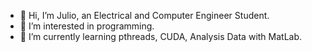 - 👋 Hi, I’m Julio, an Electrical and Computer Engineer Student.
- 👀 I’m interested in programming.
- 🌱 I’m currently learning pthreads, CUDA, Analysis Data with MatLab.

<!---
xhulio11/xhulio11 is a ✨ special ✨ repository because its `README.md` (this file) appears on your GitHub profile.
You can click the Preview link to take a look at your changes.
--->
